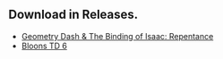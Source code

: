 ## Download in Releases.
 - [Geometry Dash & The Binding of Isaac: Repentance](https://github.com/TheFalloutOf76/download/releases/4%2F25%2F2023)
 - [Bloons TD 6](https://github.com/TheFalloutOf76/download/releases/4%2F28%2F2023)
